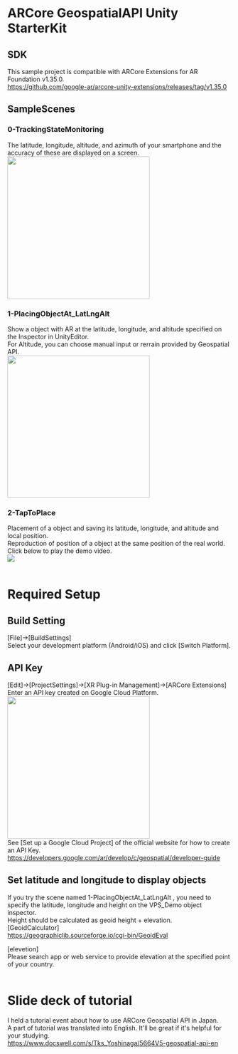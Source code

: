 # ARCore GeospatialAPI Unity StarterKit
## SDK
This sample project is compatible with ARCore Extensions for AR Foundation v1.35.0. <br>
https://github.com/google-ar/arcore-unity-extensions/releases/tag/v1.35.0
## SampleScenes
### 0-TrackingStateMonitoring
The latitude, longitude, altitude, and azimuth of your smartphone and the accuracy of these are displayed on a screen.<br>
<img src="https://github.com/TakashiYoshinaga/GeospatialAPI-Unity-StarterKit/raw/AR_Fukuoka-20220604/Materials/0-demo.png" width="320" />

### 1-PlacingObjectAt_LatLngAlt
Show a object with AR at the latitude, longitude, and altitude specified on the Inspector in UnityEditor.<br>
For Altitude, you can choose manual input or rerrain provided by Geospatial API.<br>
<img src="https://github.com/TakashiYoshinaga/GeospatialAPI-Unity-StarterKit/raw/AR_Fukuoka-20220604/Materials/1-demo.png" width="320" />

### 2-TapToPlace
Placement of a object and saving its latitude, longitude, and altitude and local position.<br>
Reproduction of position of a object at the same position of the real world.<br>
Click below to play the demo video.<br>
[![](https://img.youtube.com/vi/2O2_O5hTguc/0.jpg)](https://www.youtube.com/watch?v=2O2_O5hTguc)
<br><br>

# Required Setup
## Build Setting
[File]->[BuildSettings]
<br>
Select your development platform (Android/iOS) and click [Switch Platform].
<br>
## API Key
[Edit]->[ProjectSettings]->[XR Plug-in Management]->[ARCore Extensions]
<br>
Enter an API key created on Google Cloud Platform.
<br>
<img src="https://github.com/TakashiYoshinaga/GeospatialAPI-Unity-StarterKit/raw/AR_Fukuoka-20220604/Materials/api.png" width="320" />
<br>
See [Set up a Google Cloud Project] of the official website for how to create an API Key.
<br>
https://developers.google.com/ar/develop/c/geospatial/developer-guide
<br>

## Set latitude and longitude to display objects
If you try the scene named 1-PlacingObjectAt_LatLngAlt , you need to specify the latitude, longitude and height on the VPS_Demo object inspector.<br>
Height should be calculated as geoid height + elevation.<br>
[GeoidCalculator]<br>
https://geographiclib.sourceforge.io/cgi-bin/GeoidEval

[elevetion]<br>
Please search app or web service to provide elevation at the specified point of your country.
<br><br>

# Slide deck of tutorial
I held a tutorial event about how to use ARCore Geospatial API in Japan.<br>
A part of tutorial was translated into English. It'll be great if it's helpful for your studying.<br>
https://www.docswell.com/s/Tks_Yoshinaga/5664V5-geospatial-api-en

<br><br>
